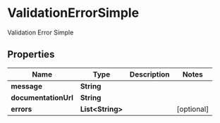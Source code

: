 

# ValidationErrorSimple

Validation Error Simple

## Properties

| Name | Type | Description | Notes |
|------------ | ------------- | ------------- | -------------|
|**message** | **String** |  |  |
|**documentationUrl** | **String** |  |  |
|**errors** | **List&lt;String&gt;** |  |  [optional] |



